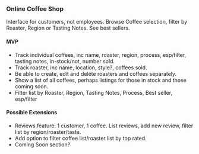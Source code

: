 ### Online Coffee Shop

Interface for customers, not employees.
Browse Coffee selection, filter by Roaster, Region or Tasting Notes.
See best sellers.


#### MVP

* Track individual coffees, inc name, roaster, region, process, esp/filter, tasting notes, in-stock/not, number sold.
* Track roaster, inc name, location, style?, coffees sold.
* Be able to create, edit and delete roasters and coffees separately.
* Show a list of all coffees, perhaps listings for those in stock and those coming soon.
* Filter list by Roaster, Region, Tasting Notes, Process, Best seller, esp/filter

#### Possible Extensions

* Reviews feature: 1 customer, 1 coffee. List reviews, add new review, filter list by region/roaster/taste.
* Add option to filter coffee list/roaster list by top rated.
* Coming Soon section?
